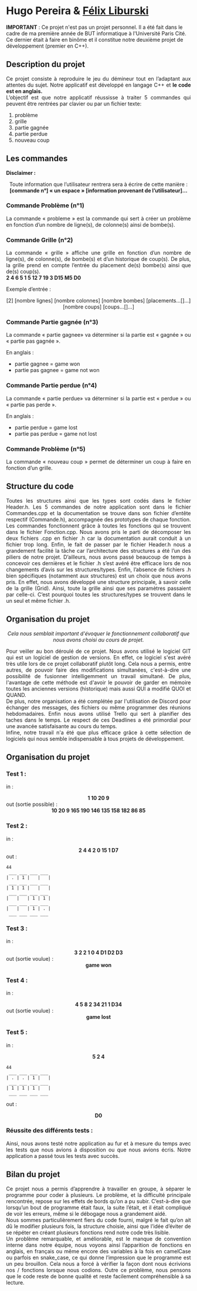 # Hugo Pereira & [Félix Liburski](https://github.com/felixlbr)

**IMPORTANT** : Ce projet n'est pas un projet personnel. Il a été fait dans le cadre de ma première année de BUT informatique à l'Université Paris Cité. Ce dernier était à faire en binôme et il constitue notre deuxième projet de développement (premier en C++).

## Description du projet <a class="anchor" id="chapter1"></a>
<div align="justify">Ce projet consiste à reproduire le jeu du démineur tout en l’adaptant aux attentes du sujet. Notre applicatif est développé en langage C++ et <strong>le code est en anglais.</strong></div>

<div align="justify">L’objectif est que notre applicatif réussisse à traiter 5 commandes qui peuvent être rentrées par clavier ou par un fichier texte: </div>
<ol><li>problème</li>
<li>grille</li>
<li>partie gagnée</li>
<li>partie perdue</li>
<li>nouveau coup</li></ol>

## Les commandes <a class="anchor" id="chapter2"></a>
**Disclaimer :**
<center>Toute information que l’utilisateur rentrera sera à écrire de cette manière :</center>
<center><strong>[commande n°] « un espace » [information provenant de l’utilisateur]…  

</strong></center>
### Commande Problème (n°1) <a class="anchor" id="section2_1"></a>
<div align="justify">La commande « probleme » est la commande qui sert à créer un problème en fonction d’un nombre de ligne(s), de colonne(s) ainsi de bombe(s).</div>

### Commande Grille (n°2) <a class="anchor" id="section2_2"></a>
<div align="justify">La commande « grille » affiche une grille en fonction d’un nombre de ligne(s), de colonne(s), de bombe(s) et d’un historique de coup(s). De plus, la grille prend en compte l’entrée du placement de(s) bombe(s) ainsi que de(s) coup(s).  </div>
<strong>2 4 6 5 1 5 12 7 19 3 D15 M5 D0  </strong>

Exemple d’entrée :
<center>[2] [nombre lignes] [nombre colonnes] [nombre bombes] [placements…[]…]
[nombre coups] [coups…[]…]</center>

### Commande Partie gagnée (n°3) <a class="anchor" id="section2_3"></a>
<div align="justify">La commande « partie gagnee» va déterminer si la partie est « gagnée » ou « partie pas gagnée ».  

En anglais :
<ul>
<li>partie gagnee = game won</li>
<li>partie pas gagnee = game not won</li>
</ul>
 
### Commande Partie perdue (n°4) <a class="anchor" id="section2_4"></a>
<div align="justify">La commande « partie perdue» va déterminer si la partie est « perdue » ou « partie pas perde ».<div>

En anglais :
<ul>
<li>partie perdue = game lost</li>
<li>partie pas perdue = game not lost</li>
</ul>

### Commande Problème (n°5) <a class="anchor" id="section2_5"></a>
<div align="justify">La commande « nouveau coup » permet de déterminer un coup à faire en fonction d’un grille.</div>

## Structure du code <a class="anchor" id="chapter3"></a>
<div align="justify">Toutes les structures ainsi que les types sont codés dans le fichier Header.h. Les 5 commandes de notre application sont dans le fichier Commandes.cpp et la documentation se trouve dans son fichier
d’entête respectif (Commande.h), accompagnée des prototypes de chaque fonction. Les commandes fonctionnent grâce à toutes les fonctions qui se trouvent dans le fichier Fonction.cpp. Nous avons pris le parti de décomposer les deux fichiers .cpp en fichier .h car la documentation aurait conduit à un fichier trop long. Enfin, le fait de passer par le fichier Header.h nous a grandement facilité la tâche car l’architecture des structures a été l’un des piliers de notre projet. D’ailleurs, nous avons passé beaucoup de temps à concevoir ces dernières et le fichier .h s’est avéré être efficace lors de nos changements d’avis sur les structures/types. Enfin, l’absence de fichiers .h bien spécifiques (notamment aux structures) est un choix que nous avons pris. En effet, nous avons développé une structure principale, à savoir celle de la grille (Grid). Ainsi, toute la grille ainsi que ses paramètres passaient par celle-ci. C’est pourquoi toutes les structures/types se trouvent dans le un seul et même fichier .h.  </div>


## Organisation du projet <a class="anchor" id="chapter4"></a>
<center><i>Cela nous semblait important d'évoquer le fonctionnement
collaboratif que nous avons choisi au cours de projet.  

</i></center>
<div align="justify">Pour veiller au bon déroulé de ce projet. Nous avons utilisé le logiciel GIT qui est un logiciel de gestion de versions. En effet, ce logiciel s'est avéré très utile lors de ce projet collaboratif plutôt long. Cela nous a permis, entre autres, de pouvoir faire des modifications simultanées, c'est-à-dire une possibilité de fusionner intelligemment un travail simultané. De plus, l'avantage de cette méthode est d'avoir le pouvoir de garder en mémoire toutes les anciennes versions (historique) mais aussi QUI a modifié QUOI et QUAND.  </div>
<div align="justify">De plus, notre organisation a été complétée par l'utilisation de Discord pour échanger des messages, des fichiers ou même programmer des réunions hebdomadaires. Enfin nous avons utilisé Trello qui sert à planifier des taches dans le temps. Le respect de ces Deadlines a été primordial pour une avancée satisfaisante au cours du temps.</div>
<div align="justify">Infine, notre travail n'a été que plus efficace grâce à cette sélection de logiciels qui nous semble indispensable à tous projets de développement.</div>

## Organisation du projet <a class="anchor" id="chapter5"></a>
### Test 1 : <a class="anchor" id="section5_1"></a>
in : <center><strong>1 10 20 9</strong></center>
out (sortie possible) : <center><strong>10 20 9 165 190 146 135 158 182 86 85</strong></center>

### Test 2 : <a class="anchor" id="section5_2"></a>
in : <center><strong>2 4 4 2 0 15 1 D7</center></strong>
out : 
```mixed
44
 ___ ___ ___ ___
| . | 1 |   | 	|
 ___ ___ ___ ___
| 1 | 1 |   |   |
 ___ ___ ___ ___
|   |   | 1 | 1 |
 ___ ___ ___ ___
|   |   | 1 | . |
 ___ ___ ___ ___
```
### Test 3 : <a class="anchor" id="section5_3"></a>
in : <center><strong>3 2 2 1 0 4 D1 D2 D3</center></strong>
out (sortie voulue) : <center><strong>game won</center></strong>

### Test 4 : <a class="anchor" id="section5_4"></a>
in : <center><strong>4 5 8 2 34 21 1 D34</center></strong>
out (sortie voulue) : <center><strong>game lost</center></strong>

### Test 5 : <a class="anchor" id="section5_5"></a>
in : <center><strong>5 2 4</center></strong>
```mixed
44
 ___ ___ ___ ___
| . | . | 1 |	|
 ___ ___ ___ ___
| 1 | 1 | 1 |	|
 ___ ___ ___ ___
```
out : <center><strong>D0</center></strong>

### Réussite des différents tests : <a class="anchor" id="section5_6">
Ainsi, nous avons testé notre application au fur et à mesure du temps avec les tests que nous avions à disposition ou que nous avions écris. Notre application a passé tous les tests avec succès.

## Bilan du projet<a class="anchor" id="chapter6">
<div align="justify">Ce projet nous a permis d’apprendre à travailler en groupe, à séparer le programme pour coder à plusieurs. Le problème, et la difficulté principale rencontrée, repose sur les effets de bords qu’on a pu subir. C’est-à-dire que lorsqu’un bout de programme était faux, la suite l’était, et il était compliqué de voir les erreurs, même si le débogage nous a grandement aidé.</div>
<div align="justify">Nous sommes particulièrement fiers du code fourni, malgré le fait qu’on ait dû le modifier plusieurs fois, la structure choisie, ainsi que l’idée d’éviter de se répéter en créant plusieurs fonctions rend notre code très lisible.</div>
<div align="justify">Un problème remarquable, et améliorable, est le manque de convention interne dans notre équipe, nous voyons ainsi l’apparition de fonctions en anglais, en français ou même encore des variables à la fois en camelCase ou parfois en snake_case, ce qui donne l’impression que le programme est un peu brouillon. Cela nous a forcé à vérifier la façon dont nous écrivions nos / fonctions lorsque nous codions. Outre ce problème, nous pensons que le code reste de bonne qualité et reste facilement compréhensible à sa lecture.</div>
